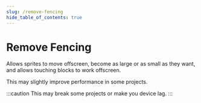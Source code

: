 ```yaml
---
slug: /remove-fencing
hide_table_of_contents: true
---
```


# Remove Fencing

Allows sprites to move offscreen, become as large or as small as they want, and allows touching blocks to work offscreen.

This may slightly improve performance in some projects.

:::caution
This may break some projects or make you device lag.
:::
